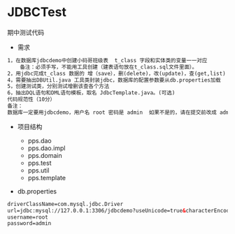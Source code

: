 # JDBCTest

期中测试代码

* 需求

```xml
1，在数据库jdbcdemo中创建小码哥班级表  t_class 字段和实体类的变量一一对应
	备注：必须手写，不能用工具创建（建表语句放在t_class.sql文件里面）。
2，用jdbc完成t_class 数据的 增（save），删(delete)，改(update)，查(get,list)（查询一条AND多条数据）用dao层进行数据交互。
4，需要抽出DBUtil.java 工具类封装jdbc，数据库的配置参数要从db.properties加载
5，创建测试类，分别测试增删该查各个方法 
6，抽出DQL语句和DML语句模板，取名 JdbcTemplate.java。(可选)
代码规范性（10分）
备注：
数据库一定要用jdbcdemo，用户名 root 密码是 admin  如果不是的，请在提交前改成 admin
```

* 项目结构
  * pps.dao
  * pps.dao.impl
  * pps.domain
  * pps.test
  * pps.util
  * pps.template

* db.properties
```xml
driverClassName=com.mysql.jdbc.Driver
url=jdbc:mysql://127.0.0.1:3306/jdbcdemo?useUnicode=true&characterEncoding=utf-98
username=root
password=admin
```






